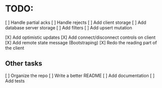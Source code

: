 # TODO:

[ ] Handle partial acks
[ ] Handle rejects
[ ] Add client storage
[ ] Add database server storage
[ ] Add filters
[ ] Add upsert mutation

[X] Add optimistic updates
[X] Add connect/disconnect controls on client
[X] Add remote state message (Bootstraping)
[X] Redo the reading part of the client

## Other tasks

[ ] Organize the repo
[ ] Write a better README
[ ] Add documentation
[ ] Add tests